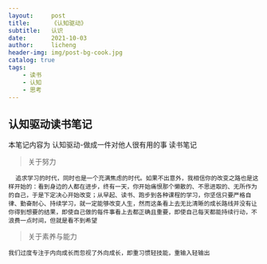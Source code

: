 ```yaml
---
layout:     post
title:      《认知驱动》
subtitle:   认识
date:       2021-10-03
author:     licheng
header-img: img/post-bg-cook.jpg
catalog: true
tags:
    - 读书
    - 认知
    - 思考
---
```




## 认知驱动读书笔记

本笔记内容为 认知驱动-做成一件对他人很有用的事 读书笔记

> 关于努力

```
  追求学习的时代，同时也是一个充满焦虑的时代。如果不出意外，我相信你的改变之路也是这样开始的：看到身边的人都在进步，终有一天，你开始痛恨那个懒散的、不思进取的、无所作为的自己，于是下定决心开始改变；从早起、读书、跑步到各种课程的学习，你坚信只要严格自律、勤奋耐心、持续学习，就一定能够改变人生，然而这条看上去无比清晰的成长路线并没有让你得到想要的结果，即使自己做的每件事看上去都正确且重要，即使自己每天都能持续行动，不浪费一点时间，但就是看不到希望
```

> 关于素养与能力

```
我们过度专注于内向成长而忽视了外向成长，即重习惯轻技能，重输入轻输出
```



